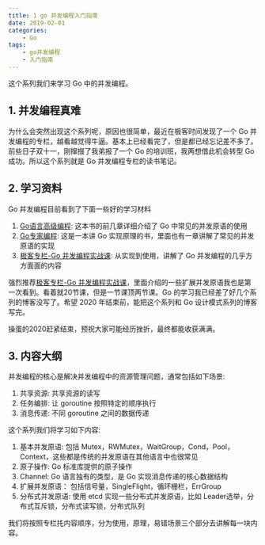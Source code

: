 ```yaml
---
title: 1 go 并发编程入门指南
date: 2019-02-01
categories:
    - Go
tags:
    - go并发编程
    - 入门指南
---
```


这个系列我们来学习 Go 中的并发编程。
<!-- more -->

## 1. 并发编程真难
为什么会突然出现这个系列呢，原因也很简单，最近在极客时间发现了一个 Go 并发编程的专栏，越看越觉得牛逼。基本上已经看完了，但是都已经忘记差不多了。前些日子双十一，刚撺掇了我弟报了一个 Go 的培训班，我两想借此机会转型 Go 成功。所以这个系列就是 Go 并发编程专栏的读书笔记。


## 2. 学习资料
Go 并发编程目前看到了下面一些好的学习材料
1. [Go语言高级编程](https://book.douban.com/subject/34442131/): 这本书的前几章详细介绍了 Go 中常见的并发原语的使用
2. [Go专家编程](https://book.douban.com/subject/35144587/): 这是一本讲 Go 实现原理的书，里面也有一章讲解了常见的并发原语的实现
3. [极客专栏-Go 并发编程实战课](https://time.geekbang.org/column/intro/355): 从实现到使用，讲解了 Go 并发编程的几乎方方面面的内容

强烈推荐[极客专栏-Go 并发编程实战课](https://time.geekbang.org/column/intro/355)，里面介绍的一些扩展并发原语我也是第一次看到。看着就20节课，但是一节课顶两节课。Go 的学习我已经差了好几个系列的博客没写了。希望 2020 年结束前，能把这个系列和 Go 设计模式系列的博客写完。

操蛋的2020赶紧结束，预祝大家可能经历挫折，最终都能收获满满。

## 3. 内容大纲
并发编程的核心是解决并发编程中的资源管理问题，通常包括如下场景:
1. 共享资源: 共享资源的读写
2. 任务编排: 让 goroutine 按照特定的顺序执行
3. 消息传递: 不同 goroutine 之间的数据传递

这个系列我们将学习如下内容:
1. 基本并发原语: 包括 Mutex，RWMutex，WaitGroup，Cond，Pool，Context，这些都是传统的并发原语在其他语言中也很常见
2. 原子操作: Go 标准库提供的原子操作
3. Channel: Go 语言独有的类型，是 Go 实现消息传递的核心数据结构
4. 扩展并发原语： 包括信号量，SingleFlight，循环栅栏，ErrGroup
5. 分布式并发原语: 使用 etcd 实现一些分布式并发原语，比如 Leader选举，分布式互斥锁，分布式读写锁，分布式队列

我们将按照专栏扥内容顺序，分为使用，原理，易错场景三个部分去讲解每一块内容。